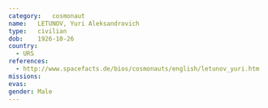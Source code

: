 ```yaml
---
category:	cosmonaut
name:	LETUNOV, Yuri Aleksandrovich 
type:	civilian
dob:	1926-10-26
country:
  - URS
references:
  - http://www.spacefacts.de/bios/cosmonauts/english/letunov_yuri.htm
missions:
evas:
gender:	Male
---
```

